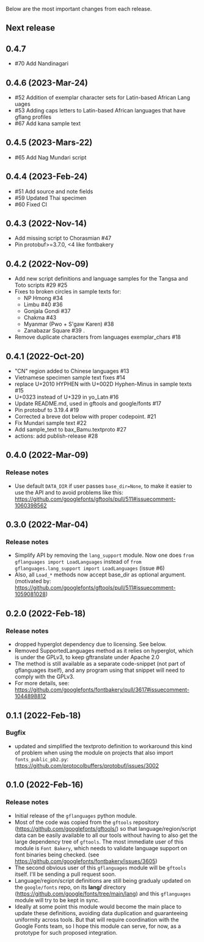 Below are the most important changes from each release.

## Next release

## 0.4.7
- #70 Add Nandinagari

## 0.4.6 (2023-Mar-24)
- #52 Addition of exemplar character sets for Latin-based African Lang
uages
- #53 Adding caps letters to Latin-based African languages that have gflang profiles
- #67 Add kana sample text

## 0.4.5 (2023-Mars-22)
- #65 Add Nag Mundari script

## 0.4.4 (2023-Feb-24)
- #51 Add source and note fields
- #59 Updated Thai specimen
- #60 Fixed CI

## 0.4.3 (2022-Nov-14)
- Add missing script to Chorasmian #47
- Pin protobuf>=3.7.0, <4 like fontbakery

## 0.4.2 (2022-Nov-09)
- Add new script definitions and language samples for the Tangsa and Toto scripts #29 #25
- Fixes to broken circles in sample texts for: 
    -  NP Hmong #34
    -  Limbu #40 #36
    -  Gonjala Gondi #37
    -  Chakma #43
    -  Myanmar (Pwo + S'gaw Karen) #38
    -  Zanabazar Square #39 .
- Remove duplicate characters from languages exemplar_chars #18

## 0.4.1 (2022-Oct-20)
- "CN" region added to Chinese languages #13
- Vietnamese specimen sample text fixes #14
- replace U+2010 HYPHEN with U+002D Hyphen-Minus in sample texts #15
- U+0323 instead of U+329 in yo_Latn #16
- Update README.md, used in gftools and google/fonts #17
- Pin protobuf to 3.19.4 #19
- Corrected a breve dot below with proper codepoint. #21
- Fix Mundari sample text #22
- Add sample_text to bax_Bamu.textproto #27
- actions: add publish-release #28

## 0.4.0 (2022-Mar-09)
### Release notes
  - Use default `DATA_DIR` if user passes `base_dir=None`, to make it easier to use the API and to avoid problems like this: https://github.com/googlefonts/gftools/pull/511#issuecomment-1060398562


## 0.3.0 (2022-Mar-04)
### Release notes
  - Simplify API by removing the `lang_support` module. Now one does `from gflanguages import LoadLanguages` instead of `from gflanguages.lang_support import LoadLanguages` (issue #6)
  - Also, all `Load_*` methods now accept base_dir as optional argument. (motivated by: https://github.com/googlefonts/gftools/pull/511#issuecomment-1059081028)


## 0.2.0 (2022-Feb-18)
### Release notes
  - dropped hyperglot dependency due to licensing. See below.
  - Removed SupportedLanguages method as it relies on hyperglot, which is under the GPLv3, to keep gftranslate under Apache 2.0
  - The method is still available as a separate code-snippet (not part of gflanguages itself), and any program using that snippet will need to comply with the GPLv3.
  - For more details, see: https://github.com/googlefonts/fontbakery/pull/3617#issuecomment-1044898812


## 0.1.1 (2022-Feb-18)
### Bugfix
  - updated and simplified the textproto definition to workaround this kind of problem when using the module on projects that also import `fonts_public_pb2.py`: https://github.com/protocolbuffers/protobuf/issues/3002


## 0.1.0 (2022-Feb-16)
### Release notes
  - Initial release of the `gflanguages` python module.
  - Most of the code was copied from the `gftools` repository (https://github.com/googlefonts/gftools/) so that language/region/script data can be easily available to all our tools without having to also get the large dependency tree of `gftools`. The most immediate user of this module is `Font Bakery`, which needs to validate language support on font binaries being checked. (see https://github.com/googlefonts/fontbakery/issues/3605)
  - The second obvious user of this `gflanguages` module will be `gftools` itself. I'll be sending a pull request soon.
  - Language/region/script definitions are still being gradualy updated on the `google/fonts` repo, on its **lang/** directory (https://github.com/google/fonts/tree/main/lang) and this `gflanguages` module will try to be kept in sync.
  - Ideally at some point this module would become the main place to update these definitions, avoiding data duplication and guaranteeing uniformity across tools. But that will require coordination with the Google Fonts team, so I hope this module can serve, for now, as a prototype for such proposed integration.
